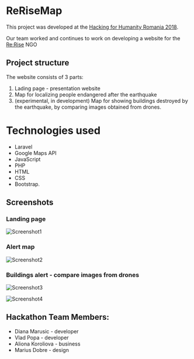 # ReRiseMap

This project was developed at the [Hacking for Humanity Romania 2018](https://www.girlswhocode.ro/hacking-for-humanity-2018/).

Our team worked and continues to work on developing a website for the [Re:Rise](https://web.facebook.com/ReRise.org/) NGO

## Project structure
The website consists of 3 parts:
1. Lading page - presentation website
2. Map for localizing people endangered after the earthquake
3. (experimental, in development) Map for showing buildings destroyed by the earthquake, by comparing images obtained from drones.


# Technologies used
- Laravel
- Google Maps API
- JavaScript
- PHP
- HTML
- CSS
- Bootstrap.

## Screenshots
### Landing page
![Screenshot1](https://raw.githubusercontent.com/mdiannna/ReRiseMap/master/screenshots/Screenshot1.png)

### Alert map
![Screenshot2](https://raw.githubusercontent.com/mdiannna/ReRiseMap/master/screenshots/Screenshot2.png)


### Buildings alert - compare images from drones
![Screenshot3](https://raw.githubusercontent.com/mdiannna/ReRiseMap/master/screenshots/Screenshot3.png)

![Screenshot4](https://raw.githubusercontent.com/mdiannna/ReRiseMap/master/screenshots/Screenshot4.png)

## Hackathon Team Members:
- Diana Marusic - developer
- Vlad Popa - developer
- Aliona Koroliova - business
- Marius Dobre - design
